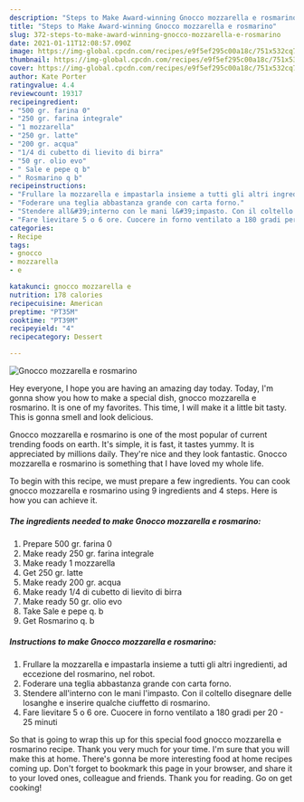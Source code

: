 ```yaml
---
description: "Steps to Make Award-winning Gnocco mozzarella e rosmarino"
title: "Steps to Make Award-winning Gnocco mozzarella e rosmarino"
slug: 372-steps-to-make-award-winning-gnocco-mozzarella-e-rosmarino
date: 2021-01-11T12:08:57.090Z
image: https://img-global.cpcdn.com/recipes/e9f5ef295c00a18c/751x532cq70/gnocco-mozzarella-e-rosmarino-recipe-main-photo.jpg
thumbnail: https://img-global.cpcdn.com/recipes/e9f5ef295c00a18c/751x532cq70/gnocco-mozzarella-e-rosmarino-recipe-main-photo.jpg
cover: https://img-global.cpcdn.com/recipes/e9f5ef295c00a18c/751x532cq70/gnocco-mozzarella-e-rosmarino-recipe-main-photo.jpg
author: Kate Porter
ratingvalue: 4.4
reviewcount: 19317
recipeingredient:
- "500 gr. farina 0"
- "250 gr. farina integrale"
- "1 mozzarella"
- "250 gr. latte"
- "200 gr. acqua"
- "1/4 di cubetto di lievito di birra"
- "50 gr. olio evo"
- " Sale e pepe q b"
- " Rosmarino q b"
recipeinstructions:
- "Frullare la mozzarella e impastarla insieme a tutti gli altri ingredienti, ad eccezione del rosmarino, nel robot."
- "Foderare una teglia abbastanza grande con carta forno."
- "Stendere all&#39;interno con le mani l&#39;impasto. Con il coltello disegnare delle losanghe e inserire qualche ciuffetto di rosmarino."
- "Fare lievitare 5 o 6 ore. Cuocere in forno ventilato a 180 gradi per 20 - 25 minuti"
categories:
- Recipe
tags:
- gnocco
- mozzarella
- e

katakunci: gnocco mozzarella e 
nutrition: 178 calories
recipecuisine: American
preptime: "PT35M"
cooktime: "PT39M"
recipeyield: "4"
recipecategory: Dessert

---
```



![Gnocco mozzarella e rosmarino](https://img-global.cpcdn.com/recipes/e9f5ef295c00a18c/751x532cq70/gnocco-mozzarella-e-rosmarino-recipe-main-photo.jpg)

Hey everyone, I hope you are having an amazing day today. Today, I'm gonna show you how to make a special dish, gnocco mozzarella e rosmarino. It is one of my favorites. This time, I will make it a little bit tasty. This is gonna smell and look delicious.



Gnocco mozzarella e rosmarino is one of the most popular of current trending foods on earth. It's simple, it is fast, it tastes yummy. It is appreciated by millions daily. They're nice and they look fantastic. Gnocco mozzarella e rosmarino is something that I have loved my whole life.


To begin with this recipe, we must prepare a few ingredients. You can cook gnocco mozzarella e rosmarino using 9 ingredients and 4 steps. Here is how you can achieve it.

<!--inarticleads1-->

##### The ingredients needed to make Gnocco mozzarella e rosmarino:

1. Prepare 500 gr. farina 0
1. Make ready 250 gr. farina integrale
1. Make ready 1 mozzarella
1. Get 250 gr. latte
1. Make ready 200 gr. acqua
1. Make ready 1/4 di cubetto di lievito di birra
1. Make ready 50 gr. olio evo
1. Take  Sale e pepe q. b
1. Get  Rosmarino q. b




<!--inarticleads2-->

##### Instructions to make Gnocco mozzarella e rosmarino:

1. Frullare la mozzarella e impastarla insieme a tutti gli altri ingredienti, ad eccezione del rosmarino, nel robot.
1. Foderare una teglia abbastanza grande con carta forno.
1. Stendere all&#39;interno con le mani l&#39;impasto. Con il coltello disegnare delle losanghe e inserire qualche ciuffetto di rosmarino.
1. Fare lievitare 5 o 6 ore. Cuocere in forno ventilato a 180 gradi per 20 - 25 minuti




So that is going to wrap this up for this special food gnocco mozzarella e rosmarino recipe. Thank you very much for your time. I'm sure that you will make this at home. There's gonna be more interesting food at home recipes coming up. Don't forget to bookmark this page in your browser, and share it to your loved ones, colleague and friends. Thank you for reading. Go on get cooking!

